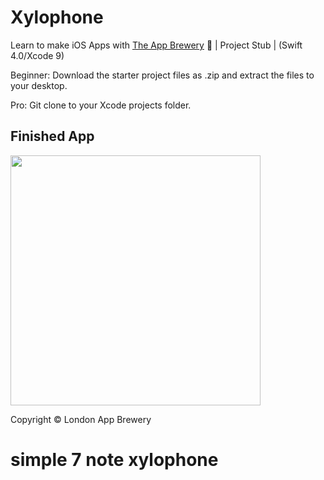# Xylophone
Learn to make iOS Apps with [The App Brewery](https://www.appbrewery.co) 📱 | Project Stub | (Swift 4.0/Xcode 9)

Beginner: Download the starter project files as .zip and extract the files to your desktop.

Pro: Git clone to your Xcode projects folder.

## Finished App
<img src="https://github.com/londonappbrewery/Images/blob/master/Xylophone.png" width="400">

Copyright © London App Brewery
# simple 7 note xylophone
